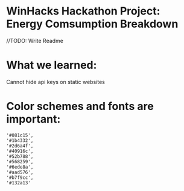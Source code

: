 # WinHacks Hackathon Project: Energy Comsumption Breakdown
//TODO: Write Readme

# What we learned:
Cannot hide api keys on static websites

# Color schemes and fonts are important:
    '#081c15',
    '#1b4332',
    '#2d6a4f', 
    '#40916c',
    '#52b788',
    '#568259',
    '#6ede8a',
    '#aad576',
    '#b7f9cc',
    '#132a13'